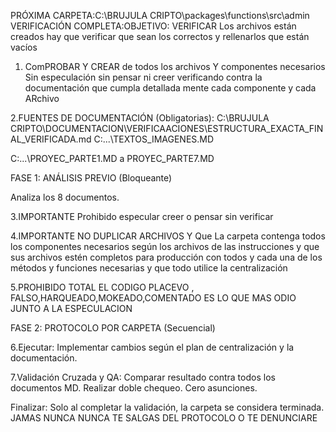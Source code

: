 PRÓXIMA CARPETA:C:\BRUJULA CRIPTO\packages\functions\src\admin
VERIFICACIÓN COMPLETA:OBJETIVO: VERIFICAR Los archivos están creados hay que verificar que sean los correctos y rellenarlos que están vacíos

1. ComPROBAR Y CREAR de todos los archivos Y componentes necesarios Sin especulación sin pensar ni creer verificando contra la documentación que cumpla detallada mente cada componente y cada ARchivo

2.FUENTES DE DOCUMENTACIÓN (Obligatorias):
C:\BRUJULA CRIPTO\DOCUMENTACION\VERIFICAACIONES\ESTRUCTURA_EXACTA_FINAL_VERIFICADA.md
C:\...\TEXTOS_IMAGENES.MD

C:\...\PROYEC_PARTE1.MD a PROYEC_PARTE7.MD

FASE 1: ANÁLISIS PREVIO (Bloqueante)

Analiza los 8 documentos.

3.IMPORTANTE
Prohibido especular creer o pensar sin verificar

4.IMPORTANTE NO DUPLICAR ARCHIVOS Y
Que La carpeta contenga todos los componentes necesarios según los archivos de las instrucciones y que sus archivos estén completos para producción con todos y cada una de los métodos y funciones necesarias y que todo utilice la centralización

5.PROHIBIDO TOTAL EL CODIGO PLACEVO , FALSO,HARQUEADO,MOKEADO,COMENTADO ES LO QUE MAS ODIO JUNTO A LA ESPECULACION  

FASE 2:  PROTOCOLO POR CARPETA (Secuencial)

6.Ejecutar: Implementar cambios según el plan de centralización y la documentación.

7.Validación Cruzada y QA: Comparar resultado contra todos los documentos MD. Realizar doble chequeo. Cero asunciones.

Finalizar: Solo al completar la validación, la carpeta se considera terminada.
 JAMAS NUNCA NUNCA TE SALGAS DEL PROTOCOLO O TE DENUNCIARE
